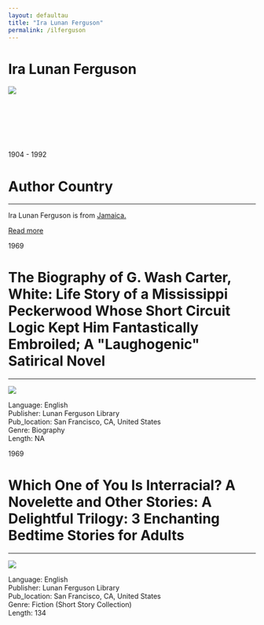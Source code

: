 ```yaml
---
layout: defaultau
title: "Ira Lunan Ferguson"
permalink: /ilferguson
---
```

<!-- partial:index.partial.html -->
<div class="content">
    <h1>Ira Lunan Ferguson</h1>
    <div class="quote">
        <div><img src="https://upload.wikimedia.org/wikipedia/en/e/e6/Ira_Lunan_Ferguson.jpg" class="logo"></div>
    </div>
    <div class="timeline">
        <div style="padding-bottom:100px;"></div>
        <div class="block">
            <div class="date right"><p class="right"> 1904 - 1992 </p></div>
            <div class="dot"></div>
            <div class="left first">
            <div class="author_country">
                <h1>Author Country</h1><hr>
            <div class="aclocation">   <p>Ira Lunan Ferguson is from <a href="http://localhost:4000/4">Jamaica.</a></p> </div>
              <div class="acreadmore">  <a href="https://en.wikipedia.org/wiki/Ira_Lunan_Ferguson" target="_blank">Read more</a></div>
            </div>
            </div>
        </div>
        <div class="block">
            <div class="date left"><p class="left">1969</p></div>
            <div class="dot"></div>
            <div class="right">
                <h1>The Biography of G. Wash Carter, White: Life Story of a Mississippi Peckerwood Whose Short Circuit Logic Kept Him Fantastically Embroiled; A "Laughogenic" Satirical Novel</h1><hr>
                <p><img src="https://d3525k1ryd2155.cloudfront.net/h/260/257/837257260.1.x.0.jpg" ></p>
                <p>
                Language: English <br/>
                Publisher: Lunan Ferguson Library		 <br/>
                Pub_location: San Francisco, CA, United States	 <br/>
                Genre: Biography <br/>
                Length: NA <br/>                   </p>
            </div>
        </div>
        <div class="block">
            <div class="date right"><p class="right">1969</p></div>
            <div class="dot"></div>
            <div class="left">
                <h1>Which One of You Is Interracial? A Novelette and Other Stories: A Delightful Trilogy: 3 Enchanting Bedtime Stories for Adults</h1><hr>
                <p><img src="https://pictures.abebooks.com/inventory/md/md12833744485.jpg"></p>
                <p>
                Language: English <br/>
                Publisher: Lunan Ferguson Library		 <br/>
                Pub_location: San Francisco, CA, United States <br/>
                Genre: Fiction (Short Story Collection) <br/>
                Length: 134 <br/>                       </p>
            </div>
        </div>
    </div>
    <!-- partial -->
  <script src='https://cdnjs.cloudflare.com/ajax/libs/jquery/3.1.1/jquery.min.js'></script><script  src="assets/js/authorscript.js"></script>
